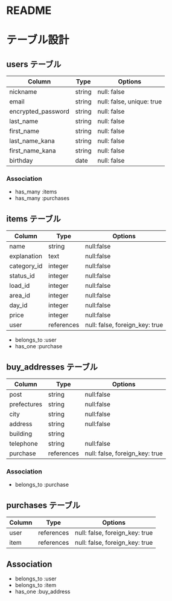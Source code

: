 # README

# テーブル設計

## users テーブル

| Column             | Type   | Options     |
| ------------------ | ------ | ----------- |
| nickname           | string | null: false |
| email              | string | null: false, unique: true  |
| encrypted_password | string | null: false |
| last_name          | string | null: false |
| first_name         | string | null: false |
| last_name_kana     | string | null: false |
| first_name_kana    | string | null: false |
| birthday           | date   | null: false |

### Association

- has_many :items
- has_many :purchases

## items テーブル

| Column             | Type    | Options     |
| ------------------ | ------  | ----------- |
| name               | string  | null:false  |
| explanation        | text  | null:false  |
| category_id           | integer  | null:false  |
| status_id             | integer  | null:false  |
| load_id               | integer  | null:false  |
| area_id               | integer  | null:false  |
| day_id                | integer  | null:false  |
| price                 | integer  | null:false  |
| user   | references | null: false, foreign_key: true |

- belongs_to :user
- has_one :purchase

## buy_addresses テーブル

| Column             | Type    | Options     |
| ------------------ | ------  | ----------- |
| post               | string | null:false  |
| prefectures        | string | null:false |
| city               | string  | null:false  |
| address            | string  | null:false  |
| building           | string  |             |
| telephone          | string | null:false  |
| purchase          | references | null: false, foreign_key: true |

### Association

- belongs_to :purchase

## purchases テーブル

| Column  | Type       | Options                        |
| ------- | ---------- | ------------------------------ |
| user    | references | null: false, foreign_key: true |
| item    | references | null: false, foreign_key: true |

## Association

- belongs_to :user
- belongs_to :item
- has_one :buy_address